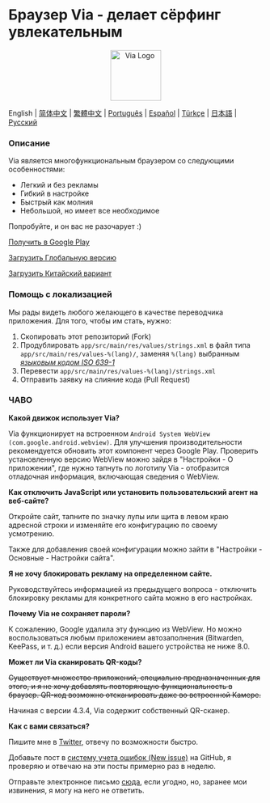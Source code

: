 # Браузер Via - делает сёрфинг увлекательным

<div align="center"><img src="http://viayoo.com/en/images/logo.png" alt="Via Logo" height="100"/></div>

English | [简体中文](./README_zh_CN.md) | [繁體中文](./README_zh_TW.md) | [Português](./README_pt_BR.md) | [Español](./README_es_ES.md) | [Türkçe](./README_tr_TR.md) | [日本語](./README_ja_JP.md) | [Русский](./README_ru_RU.md)

### Описание

Via является многофункциональным браузером со следующими особенностями:

- Легкий и без рекламы
- Гибкий в настройке
- Быстрый как молния
- Небольшой, но имеет все необходимое

Попробуйте, и он вас не разочарует :)

[Получить в Google Play](https://play.google.com/store/apps/details?id=mark.via.gp)

[Загрузить Глобальную версию](https://res.viayoo.com/v1/via-release.apk)

[Загрузить Китайский вариант](https://res.viayoo.com/v1/via-release-cn.apk)

### Помощь с локализацией

Мы рады видеть любого желающего в качестве переводчика приложения. Для того, чтобы им стать, нужно:

1. Скопировать этот репозиторий (Fork)
2. Продублировать `app/src/main/res/values/strings.xml` в файл типа `app/src/main/res/values-%(lang)/`, заменяя `%(lang)` выбранным [*языковым кодом ISO 639-1*](http://www.loc.gov/standards/iso639-2/php/code_list.php)
3. Перевести `app/src/main/res/values-%(lang)/strings.xml`
4. Отправить заявку на слияние кода (Pull Request)

### ЧАВО

**Какой движок использует Via?**

Via функционирует на встроенном `Android System WebView (com.google.android.webview)`. Для улучшения производительности рекомендуется обновить этот компонент через Google Play. Проверить установленную версию WebView можно зайдя в "Настройки - О приложении", где нужно тапнуть по логотипу Via - отобразится отладочная информация, включающая сведения о WebView.

**Как отключить JavaScript или установить пользовательский агент на веб-сайте?**

Откройте сайт, тапните по значку лупы или щита в левом краю адресной строки и изменяйте его конфигурацию по своему усмотрению.

Также для добавления своей конфигурации можно зайти в "Настройки - Основные - Настройки сайта".

**Я не хочу блокировать рекламу на определенном сайте.**

Руководствуйтесь информацией из предыдущего вопроса - отключить блокировку рекламы для конкретного сайта можно в его настройках.

**Почему Via не сохраняет пароли?**

К сожалению, Google удалила эту функцию из WebView. Но можно воспользоваться любым приложением автозаполнения (Bitwarden, KeePass, и т. д.) если версия Android вашего устройства не ниже 8.0.

**Может ли Via сканировать QR-коды?**

~~Существует множество приложений, специально предназначенных для этого, и я не хочу добавлять повторяющую функциональность в браузер. QR-код возможно отсканировать даже во встроенной Камере.~~

Начиная с версии 4.3.4, Via содержит собственный QR-сканер.

**Как с вами связаться?**

Пишите мне в [Twitter](https://twitter.com/Yafeng78600505), отвечу по возможности быстро.

Добавьте пост в [систему учета ошибок (New issue)](https://github.com/tuyafeng/Via/issues/new) на GitHub, я проверяю и отвечаю на эти посты примерно раз в неделю.

Отправьте электронное письмо [сюда](mailto:yafengtu@gmail.com), если угодно, но, заранее мои извинения, я могу на него не ответить.
